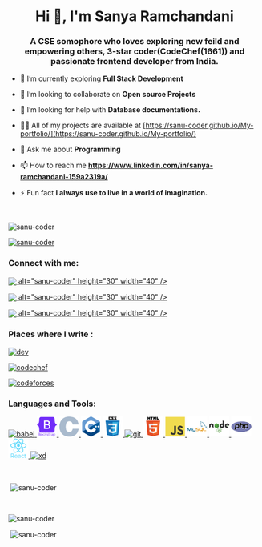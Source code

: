 <h1 align="center">Hi 👋, I'm Sanya Ramchandani</h1>
<h3 align="center">A CSE somophore who loves exploring new feild and empowering others, 3-star coder(CodeChef(1661)) and passionate frontend developer from India.</h3>

- 🌱 I’m currently exploring **Full Stack Development**

- 👯 I’m looking to collaborate on **Open source Projects**

- 🤝 I’m looking for help with **Database documentations.**

- 👨‍💻 All of my projects are available at [https://sanu-coder.github.io/My-portfolio/](https://sanu-coder.github.io/My-portfolio/)

- 💬 Ask me about **Programming**

- 📫 How to reach me **https://www.linkedin.com/in/sanya-ramchandani-159a2319a/**

- ⚡ Fun fact **I always use to live in a world of imagination.**

<br>
<p align="left"> <img src="https://komarev.com/ghpvc/?username=sanu-coder&label=Profile%20views&color=0e75b6&style=flat" alt="sanu-coder" /> </p>

<p align="left"> <a href="https://github.com/ryo-ma/github-profile-trophy"><img src="https://github-profile-trophy.vercel.app/?username=sanu-coder" alt="sanu-coder" /></a></p>
<h3 align="left">Connect with me:</h3>
<p align="left">
 
  
   <a href="https://twitter.com/SanyaRamchanda5" target="blank"><img align="center" src="https://img.icons8.com/cute-clipart/64/000000/twitter.png"/> alt="sanu-coder" height="30" width="40" /></a>
  
  <a href="https://www.linkedin.com/in/sanya-ramchandani-159a2319a/" target="blank"><img align="center" src="https://img.icons8.com/doodle/48/000000/linkedin--v2.png"/> alt="sanu-coder" height="30" width="40" /></a>
  
 <a href="https://www.facebook.com/sanya.ramchandani.1/" target="blank"><img align="center" src="https://img.icons8.com/color/96/000000/facebook-new.png"/> alt="sanu-coder" height="30" width="40" /></a>
 </p>
 
 
<h3 align="left">Places where I write :</h3>
<p align="left">
<a href="https://dev.to/sanu-coder" target="blank"><img  src="https://cdn.jsdelivr.net/npm/simple-icons@3.0.1/icons/dev-dot-to.svg" alt="dev" width="40" height="40" /></a>

<a href="https://www.codechef.com/users/sanya123_" target="blank"><img  src="https://cdn.jsdelivr.net/npm/simple-icons@3.1.0/icons/codechef.svg" alt="codechef" width="40" height="40" /></a>

<a href="https://codeforces.com/profile/sanu_30122000" target="blank"><img  src="https://cdn.jsdelivr.net/npm/simple-icons@3.0.1/icons/codeforces.svg" alt="codeforces" width="40" height="40"/></a>
</p>

<h3 align="left">Languages and Tools:</h3>
<p align="left"> <a href="https://babeljs.io/" target="_blank"> <img src="https://www.vectorlogo.zone/logos/babeljs/babeljs-icon.svg" alt="babel" width="40" height="40"/> </a> <a href="https://getbootstrap.com" target="_blank"> <img src="https://raw.githubusercontent.com/devicons/devicon/master/icons/bootstrap/bootstrap-plain-wordmark.svg" alt="bootstrap" width="40" height="40"/> </a> <a href="https://www.cprogramming.com/" target="_blank"> <img src="https://raw.githubusercontent.com/devicons/devicon/master/icons/c/c-original.svg" alt="c" width="40" height="40"/> </a> <a href="https://www.w3schools.com/cpp/" target="_blank"> <img src="https://raw.githubusercontent.com/devicons/devicon/master/icons/cplusplus/cplusplus-original.svg" alt="cplusplus" width="40" height="40"/> </a> <a href="https://www.w3schools.com/css/" target="_blank"> <img src="https://raw.githubusercontent.com/devicons/devicon/master/icons/css3/css3-original-wordmark.svg" alt="css3" width="40" height="40"/> </a> <a href="https://git-scm.com/" target="_blank"> <img src="https://www.vectorlogo.zone/logos/git-scm/git-scm-icon.svg" alt="git" width="40" height="40"/> </a> <a href="https://www.w3.org/html/" target="_blank"> <img src="https://raw.githubusercontent.com/devicons/devicon/master/icons/html5/html5-original-wordmark.svg" alt="html5" width="40" height="40"/> </a> <a href="https://developer.mozilla.org/en-US/docs/Web/JavaScript" target="_blank"> <img src="https://raw.githubusercontent.com/devicons/devicon/master/icons/javascript/javascript-original.svg" alt="javascript" width="40" height="40"/> </a> <a href="https://www.mysql.com/" target="_blank"> <img src="https://raw.githubusercontent.com/devicons/devicon/master/icons/mysql/mysql-original-wordmark.svg" alt="mysql" width="40" height="40"/> </a> <a href="https://nodejs.org" target="_blank"> <img src="https://raw.githubusercontent.com/devicons/devicon/master/icons/nodejs/nodejs-original-wordmark.svg" alt="nodejs" width="40" height="40"/> </a> <a href="https://www.php.net" target="_blank"> <img src="https://raw.githubusercontent.com/devicons/devicon/master/icons/php/php-original.svg" alt="php" width="40" height="40"/> </a> <a href="https://reactjs.org/" target="_blank"> <img src="https://raw.githubusercontent.com/devicons/devicon/master/icons/react/react-original-wordmark.svg" alt="react" width="40" height="40"/> </a> <a href="https://www.adobe.com/products/xd.html" target="_blank"> <img src="https://cdn.worldvectorlogo.com/logos/adobe-xd.svg" alt="xd" width="40" height="40"/> </a> </p>

<br>

<p>&nbsp;<img align="center" src="https://github-readme-stats.vercel.app/api?username=sanu-coder&&show_icons=true&title_color=00004d&icon_color=000066&text_color=5c85d6&bg_color=e6e6ff" alt="sanu-coder" /></p>
<br>
<p>&nbsp;<img align="left" src="https://github-readme-stats.vercel.app/api/top-langs/?username=sanu-coder&theme=dark&hide_langs_below=1" alt="sanu-coder" /></p>

<p>&nbsp;<img align="center" src="https://github-readme-streak-stats.herokuapp.com/?user=sanu-coder&" alt="sanu-coder" /></p>
